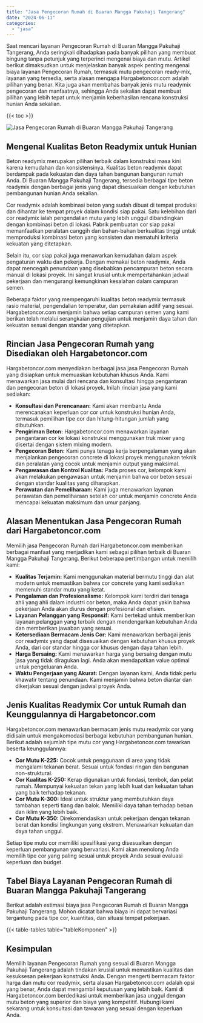 ```yaml
---
title: "Jasa Pengecoran Rumah di Buaran Mangga Pakuhaji Tangerang"
date: "2024-06-11"
categories: 
  - "jasa"
---
```



Saat mencari layanan Pengecoran Rumah di Buaran Mangga Pakuhaji Tangerang, Anda seringkali dihadapkan pada banyak pilihan yang membuat bingung tanpa petunjuk yang terperinci mengenai biaya dan mutu. Artikel berikut dimaksudkan untuk menjelaskan banyak aspek penting mengenai biaya layanan Pengecoran Rumah, termasuk mutu pengecoran ready-mix, layanan yang tersedia, serta alasan mengapa Hargabetoncor.com adalah pilihan yang benar. Kita juga akan membahas banyak jenis mutu readymix pengecoran dan manfaatnya, sehingga Anda sekalian dapat membuat pilihan yang lebih tepat untuk menjamin keberhasilan rencana konstruksi hunian Anda sekalian.

{{< toc >}}

![Jasa Pengecoran Rumah di Buaran Mangga Pakuhaji Tangerang](https://hargareadymixid.github.io/hbc/readymix-hbc%20(28).png)

## Mengenal Kualitas Beton Readymix untuk Hunian

Beton readymix merupakan pilihan terbaik dalam konstruksi masa kini karena kemudahan dan konsistensinya. Kualitas beton readymix dapat berdampak pada kekuatan dan daya tahan bangunan bangunan rumah Anda. Di Buaran Mangga Pakuhaji Tangerang, tersedia berbagai tipe beton readymix dengan berbagai jenis yang dapat disesuaikan dengan kebutuhan pembangunan hunian Anda sekalian.

Cor readymix adalah kombinasi beton yang sudah dibuat di tempat produksi dan dihantar ke tempat proyek dalam kondisi siap pakai. Satu kelebihan dari cor readymix ialah pengendalian mutu yang lebih unggul dibandingkan dengan kombinasi beton di lokasi. Pabrik pembuatan cor siap pakai memanfaatkan peralatan canggih dan bahan-bahan berkualitas tinggi untuk memproduksi kombinasi beton yang konsisten dan mematuhi kriteria kekuatan yang ditetapkan.

Selain itu, cor siap pakai juga menawarkan kemudahan dalam aspek pengaturan waktu dan pekerja. Dengan memakai beton readymix, Anda dapat mencegah penundaan yang disebabkan pencampuran beton secara manual di lokasi proyek. Ini sangat krusial untuk mempertahankan jadwal pekerjaan dan mengurangi kemungkinan kesalahan dalam campuran semen.

Beberapa faktor yang mempengaruhi kualitas beton readymix termasuk rasio material, pengendalian temperatur, dan pemakaian aditif yang sesuai. Hargabetoncor.com menjamin bahwa setiap campuran semen yang kami berikan telah melalui serangkaian pengujian untuk menjamin daya tahan dan kekuatan sesuai dengan standar yang ditetapkan.

## Rincian Jasa Pengecoran Rumah yang Disediakan oleh Hargabetoncor.com

Hargabetoncor.com menyediakan berbagai jasa jasa Pengecoran Rumah yang disiapkan untuk memuaskan kebutuhan khusus Anda. Kami menawarkan jasa mulai dari rencana dan konsultasi hingga pengantaran dan pengecoran beton di lokasi proyek. Inilah rincian jasa yang kami sediakan:

- **Konsultasi dan Perencanaan:** Kami akan membantu Anda merencanakan keperluan cor cor untuk konstruksi hunian Anda, termasuk pemilihan tipe cor dan hitung-hitungan jumlah yang dibutuhkan.
- **Pengiriman Beton:** Hargabetoncor.com menawarkan layanan pengantaran cor ke lokasi konstruksi menggunakan truk mixer yang disertai dengan sistem mixing modern.
- **Pengecoran Beton:** Kami punya tenaga kerja berpengalaman yang akan menjalankan pengecoran concrete di lokasi proyek menggunakan teknik dan peralatan yang cocok untuk menjamin output yang maksimal.
- **Pengawasan dan Kontrol Kualitas:** Pada proses cor, kelompok kami akan melakukan pengawasan untuk menjamin bahwa cor beton sesuai dengan standar kualitas yang diharapkan.
- **Perawatan dan Pemeliharaan:** Kami juga menawarkan layanan perawatan dan pemeliharaan setelah cor untuk menjamin concrete Anda mencapai kekuatan maksimum dan umur panjang.

## Alasan Menentukan Jasa Pengecoran Rumah dari Hargabetoncor.com

Memilih jasa Pengecoran Rumah dari Hargabetoncor.com memberikan berbagai manfaat yang menjadikan kami sebagai pilihan terbaik di Buaran Mangga Pakuhaji Tangerang. Berikut beberapa pertimbangan untuk memilih kami:

- **Kualitas Terjamin:** Kami menggunakan material bermutu tinggi dan alat modern untuk memastikan bahwa cor concrete yang kami sediakan memenuhi standar mutu yang ketat.
- **Pengalaman dan Profesionalisme:** Kelompok kami terdiri dari tenaga ahli yang ahli dalam industri cor beton, maka Anda dapat yakin bahwa pekerjaan Anda akan diurus dengan profesional dan efisien.
- **Layanan Pelanggan yang Responsif:** Kami bertekad untuk memberikan layanan pelanggan yang terbaik dengan mendengarkan kebutuhan Anda dan memberikan jawaban yang sesuai.
- **Ketersediaan Bermacam Jenis Cor:** Kami menawarkan berbagai jenis cor readymix yang dapat disesuaikan dengan kebutuhan khusus proyek Anda, dari cor standar hingga cor khusus dengan daya tahan lebih.
- **Harga Bersaing:** Kami menawarkan harga yang bersaing dengan mutu jasa yang tidak diragukan lagi. Anda akan mendapatkan value optimal untuk pengeluaran Anda.
- **Waktu Pengerjaan yang Akurat:** Dengan layanan kami, Anda tidak perlu khawatir tentang penundaan. Kami menjamin bahwa beton diantar dan dikerjakan sesuai dengan jadwal proyek Anda.

## Jenis Kualitas Readymix Cor untuk Rumah dan Keunggulannya di Hargabetoncor.com

Hargabetoncor.com menawarkan bermacam jenis mutu readymix cor yang didisain untuk mengakomodasi berbagai kebutuhan pembangunan hunian. Berikut adalah sejumlah tipe mutu cor yang Hargabetoncor.com tawarkan beserta keunggulannya:

- **Cor Mutu K-225:** Cocok untuk penggunaan di area yang tidak mengalami tekanan berat. Sesuai untuk fondasi ringan dan bangunan non-struktural.
- **Cor Kualitas K-250:** Kerap digunakan untuk fondasi, tembok, dan pelat rumah. Mempunyai kekuatan tekan yang lebih kuat dan kekuatan tahan yang baik terhadap tekanan.
- **Cor Mutu K-300:** Ideal untuk struktur yang membutuhkan daya tambahan seperti tiang dan balok. Memiliki daya tahan terhadap beban dan iklim yang lebih baik.
- **Cor Mutu K-350:** Direkomendasikan untuk pekerjaan dengan tekanan berat dan kondisi lingkungan yang ekstrem. Menawarkan kekuatan dan daya tahan unggul.

Setiap tipe mutu cor memiliki spesifikasi yang disesuaikan dengan keperluan pembangunan yang bervariasi. Kami akan menolong Anda memilih tipe cor yang paling sesuai untuk proyek Anda sesuai evaluasi keperluan dan budget.

## Tabel Biaya Layanan Pengecoran Rumah di Buaran Mangga Pakuhaji Tangerang

Berikut adalah estimasi biaya jasa Pengecoran Rumah di Buaran Mangga Pakuhaji Tangerang. Mohon dicatat bahwa biaya ini dapat bervariasi tergantung pada tipe cor, kuantitas, dan situasi tempat pekerjaan.

{{< table-tables table="tableKomponen" >}}

## Kesimpulan

Memilih layanan Pengecoran Rumah yang sesuai di Buaran Mangga Pakuhaji Tangerang adalah tindakan krusial untuk memastikan kualitas dan kesuksesan pekerjaan konstruksi Anda. Dengan mengerti bermacam faktor harga dan mutu cor readymix, serta alasan Hargabetoncor.com adalah opsi yang benar, Anda dapat mengambil keputusan yang lebih baik. Kami di Hargabetoncor.com berdedikasi untuk memberikan jasa unggul dengan mutu beton yang superior dan biaya yang kompetitif. Hubungi kami sekarang untuk konsultasi dan tawaran yang sesuai dengan keperluan Anda.
